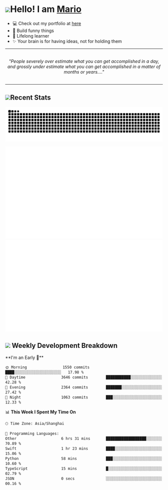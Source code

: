 <h1><a href = "#"><img src="https://media.giphy.com/media/VgCDAzcKvsR6OM0uWg/giphy.gif" width="50"></a><span>Hello! I am <a href="https://github.com/mario1in">Mario</a></span></h1>

- 💻 Check out my portfolio at [here](https://shixiong.name)
- 🔨 Build funny things
- 🚀 Lifelong learner
- ✨ Your brain is for having ideas, not for holding them

<hr/>
<br/>
<div align="center">
<i>"People severely over estimate what you can get accomplished in a day, and grossly under estimate what you can get accomplished in a matter of months or years...." </i>
</div>
<br/>
<hr/>

<h2 align="left">
  <a href="#"><img src="https://emojis.slackmojis.com/emojis/images/1643514389/3643/cool-doge.gif?1643514389" height="30"></a>Recent Stats
</h2>

<picture>
  <source
    media="(prefers-color-scheme: dark)"
    srcset="https://raw.githubusercontent.com/mario1in/mario1in/output/github-contribution-grid-snake-dark.svg"
  />
  <source
    media="(prefers-color-scheme: light)"
    srcset="https://raw.githubusercontent.com/mario1in/mario1in/output/github-contribution-grid-snake.svg"
  />
  <img
    alt="github contribution grid snake animation"
    src="https://raw.githubusercontent.com/mario1in/mario1in/output/github-contribution-grid-snake.svg"
  />
</picture>

![overview](https://raw.githubusercontent.com/mario1in/mario1in/stats-output/generated/overview.svg)
![languages](https://raw.githubusercontent.com/mario1in/mario1in/stats-output/generated/languages.svg)

<h2 align="left">
  <a href="#"><img src="https://emojis.slackmojis.com/emojis/images/1643514062/184/nyancat_big.gif?1643514062" height="30"></a> Weekly Development Breakdown
</h2>
<!--START_SECTION:waka-->
**I'm an Early 🐤** 

```text
🌞 Morning                1550 commits        ████░░░░░░░░░░░░░░░░░░░░░   17.98 % 
🌆 Daytime                3646 commits        ███████████░░░░░░░░░░░░░░   42.28 % 
🌃 Evening                2364 commits        ███████░░░░░░░░░░░░░░░░░░   27.42 % 
🌙 Night                  1063 commits        ███░░░░░░░░░░░░░░░░░░░░░░   12.33 % 
```


📊 **This Week I Spent My Time On** 

```text
🕑︎ Time Zone: Asia/Shanghai

💬 Programming Languages: 
Other                    6 hrs 31 mins       ██████████████████░░░░░░░   70.89 % 
Swift                    1 hr 23 mins        ████░░░░░░░░░░░░░░░░░░░░░   15.06 % 
Python                   58 mins             ███░░░░░░░░░░░░░░░░░░░░░░   10.60 % 
TypeScript               15 mins             █░░░░░░░░░░░░░░░░░░░░░░░░   02.79 % 
JSON                     0 secs              ░░░░░░░░░░░░░░░░░░░░░░░░░   00.16 % 
```


<!--END_SECTION:waka-->

